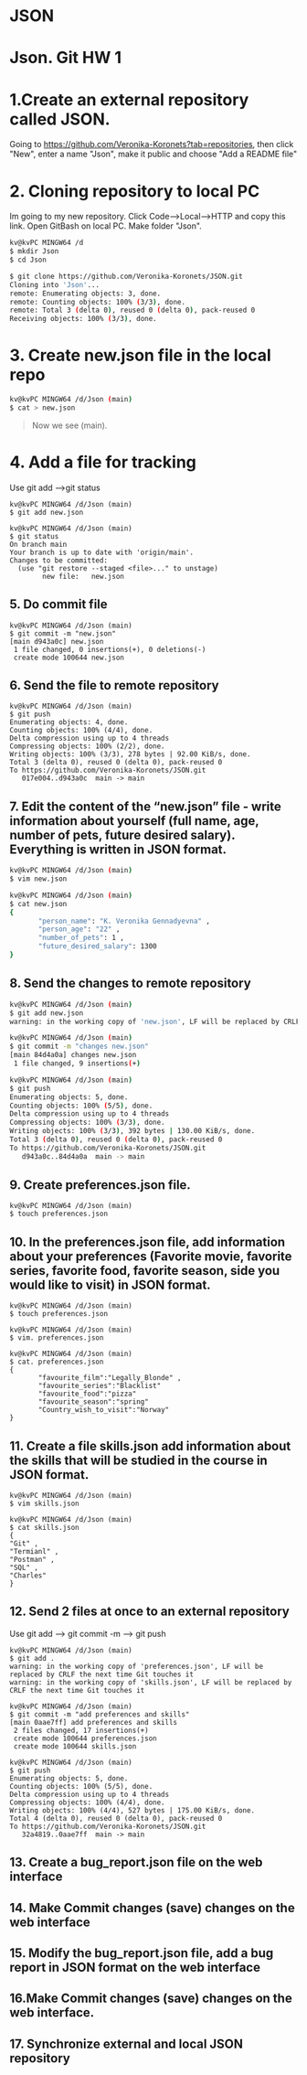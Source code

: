 # JSON
# Json. Git HW 1
# 1.Create an external repository called JSON.
Going to https://github.com/Veronika-Koronets?tab=repositories, then click "New", enter a name "Json", make it public and choose "Add a README file"
# 2. Cloning repository to local PC
Im going to my new repository. Click Code-->Local-->HTTP and copy this link.
Open GitBash on local PC.
Make folder "Json".

```sh
kv@kvPC MINGW64 /d
$ mkdir Json
$ cd Json
```
```sh
$ git clone https://github.com/Veronika-Koronets/JSON.git
Cloning into 'Json'...
remote: Enumerating objects: 3, done.
remote: Counting objects: 100% (3/3), done.
remote: Total 3 (delta 0), reused 0 (delta 0), pack-reused 0
Receiving objects: 100% (3/3), done.
```
# 3. Create new.json file in the local repo

```sh
kv@kvPC MINGW64 /d/Json (main)
$ cat > new.json
```
> Now we see (main). 

# 4. Add a file for tracking
Use git add -->git status 
```
kv@kvPC MINGW64 /d/Json (main)
$ git add new.json

kv@kvPC MINGW64 /d/Json (main)
$ git status
On branch main
Your branch is up to date with 'origin/main'.
Changes to be committed:
  (use "git restore --staged <file>..." to unstage)
        new file:   new.json
``` 

## 5. Do commit file
```
kv@kvPC MINGW64 /d/Json (main)
$ git commit -m "new.json"
[main d943a0c] new.json
 1 file changed, 0 insertions(+), 0 deletions(-)
 create mode 100644 new.json
 ```
## 6. Send the file to remote repository
```
kv@kvPC MINGW64 /d/Json (main)
$ git push
Enumerating objects: 4, done.
Counting objects: 100% (4/4), done.
Delta compression using up to 4 threads
Compressing objects: 100% (2/2), done.
Writing objects: 100% (3/3), 278 bytes | 92.00 KiB/s, done.
Total 3 (delta 0), reused 0 (delta 0), pack-reused 0
To https://github.com/Veronika-Koronets/JSON.git
   017e004..d943a0c  main -> main
```

## 7. Edit the content of the “new.json” file - write information about yourself (full name, age, number of pets, future desired salary). Everything is written in JSON format.
```sh
kv@kvPC MINGW64 /d/Json (main)
$ vim new.json

kv@kvPC MINGW64 /d/Json (main)
$ cat new.json
{
       "person_name": "K. Veronika Gennadyevna" ,
       "person_age": "22" ,
       "number_of_pets": 1 ,
       "future_desired_salary": 1300
}
``` 
## 8. Send the changes to remote repository

```sh
kv@kvPC MINGW64 /d/Json (main)
$ git add new.json
warning: in the working copy of 'new.json', LF will be replaced by CRLF the next time Git touches it

kv@kvPC MINGW64 /d/Json (main)
$ git commit -m "changes new.json"
[main 84d4a0a] changes new.json
 1 file changed, 9 insertions(+)

kv@kvPC MINGW64 /d/Json (main)
$ git push
Enumerating objects: 5, done.
Counting objects: 100% (5/5), done.
Delta compression using up to 4 threads
Compressing objects: 100% (3/3), done.
Writing objects: 100% (3/3), 392 bytes | 130.00 KiB/s, done.
Total 3 (delta 0), reused 0 (delta 0), pack-reused 0
To https://github.com/Veronika-Koronets/JSON.git
   d943a0c..84d4a0a  main -> main
```

## 9. Create preferences.json file.
```
kv@kvPC MINGW64 /d/Json (main)
$ touch preferences.json
```

## 10. In the preferences.json file, add information about your preferences (Favorite movie, favorite series, favorite food, favorite season, side you would like to visit) in JSON format.

```
kv@kvPC MINGW64 /d/Json (main)
$ touch preferences.json

kv@kvPC MINGW64 /d/Json (main)
$ vim. preferences.json

kv@kvPC MINGW64 /d/Json (main)
$ cat. preferences.json
{
       "favourite_film":"Legally_Blonde" ,
       "favourite_series":"Blacklist"
       "favourite_food":"pizza" 
       "favourite_season":"spring"
       "Country_wish_to_visit":"Norway"
}
```

## 11. Create a file skills.json add information about the skills that will be studied in the course in JSON format.
```
kv@kvPC MINGW64 /d/Json (main)
$ vim skills.json

kv@kvPC MINGW64 /d/Json (main)
$ cat skills.json
{
"Git" ,
"Termianl" ,
"Postman" ,
"SQL" ,
"Charles" 
}
```

## 12. Send 2 files at once to an external repository
Use git add --> git commit -m --> git push
``` 
kv@kvPC MINGW64 /d/Json (main)
$ git add .
warning: in the working copy of 'preferences.json', LF will be replaced by CRLF the next time Git touches it
warning: in the working copy of 'skills.json', LF will be replaced by CRLF the next time Git touches it

kv@kvPC MINGW64 /d/Json (main)
$ git commit -m "add preferences and skills"
[main 0aae7ff] add preferences and skills
 2 files changed, 17 insertions(+)
 create mode 100644 preferences.json
 create mode 100644 skills.json

kv@kvPC MINGW64 /d/Json (main)
$ git push
Enumerating objects: 5, done.
Counting objects: 100% (5/5), done.
Delta compression using up to 4 threads
Compressing objects: 100% (4/4), done.
Writing objects: 100% (4/4), 527 bytes | 175.00 KiB/s, done.
Total 4 (delta 0), reused 0 (delta 0), pack-reused 0
To https://github.com/Veronika-Koronets/JSON.git
   32a4819..0aae7ff  main -> main
```
## 13. Create a bug_report.json file on the web interface
## 14. Make Commit changes (save) changes on the web interface
## 15. Modify the bug_report.json file, add a bug report in JSON format on the web interface
## 16.Make Commit changes (save) changes on the web interface.
## 17. Synchronize external and local JSON repository

